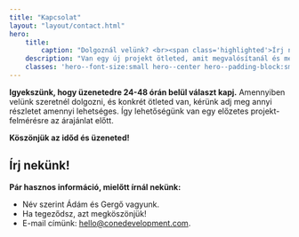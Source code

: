 ```yaml
---
title: "Kapcsolat"
layout: "layout/contact.html"
hero:
    title:
        caption: "Dolgoznál velünk? <br><span class='highlighted'>Írj nekünk!</span>"
    description: "Van egy új projekt ötleted, amit megvalósítanál és megbízható fejlesztőket keresel, keress minket. 👋"
    classes: 'hero--font-size:small hero--center hero--padding-block:small'
---
```


**Igyekszünk, hogy üzenetedre 24-48 órán belül választ kapj.** Amennyiben velünk szeretnél dolgozni, és konkrét ötleted van, kérünk adj meg annyi részletet amennyi lehetséges. Így lehetőségünk van egy előzetes projekt-felmérésre az árajánlat előtt.

**Köszönjük az időd és üzeneted!**

## Írj nekünk!

**Pár hasznos információ, mielőtt írnál nekünk:**

- Név szerint Ádám és Gergő vagyunk.
- Ha tegeződsz, azt megköszönjük!
- E-mail címünk: [hello@conedevelopment.com](mailto:hello@conedevelopment.com).
